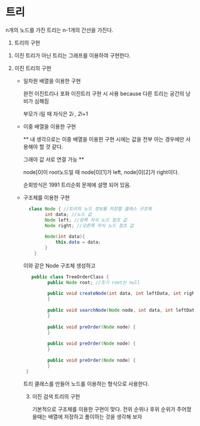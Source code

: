 # 트리

  n개의 노드를 가진 트리는 n-1개의 간선을 가진다.

1) 트리의 구현

  1. 이진 트리가 아닌 트리는 그래프를 이용하여 구현한다.

  2. 이진 트리의 구현

     - 일차원 배열을 이용한 구현
    
       완전 이진트리나 포화 이진트리 구현 시 사용 because 다른 트리는 공간의 낭비가 심해짐

       부모가 i일 때 자식은 2*i , 2*i+1

     - 이중 배열을 이용한 구현
    
        ** 내 생각으로는 이중 배열을 이용한 구현 시에는 값을 전부 아는 경우에만 사용해야 할 것 같다.
    
       그래야 값 서로 연결 가능 ** 
  
        node[0]이 root노드일 때 node[0][1]가 left, node[0][2]가 right이다.

        순회방식은 1991 트리순회 문제에 설명 되어 있음.

     - 구조체를 이용한 구현

        ```java
          class Node { //트리의 노드 정보를 저장할 클래스 구조체 
            	int data; //노드 값 
            	Node left; //왼쪽 자식 노드 참조 값 
            	Node right; //오른쪽 자식 노드 참조 값 
            	
            	Node(int data){ 
            		this.data = data;
            	}
            }
        ```

       이와 같은 Node 구조체 생성하고

       ```java
          public class TreeOrderClass {
              	public Node root; //초기 root는 null
              
              	public void createNode(int data, int leftData, int rightData) {
              	}
              
              	public void searchNode(Node node, int data, int leftData, int rightData) { 
              	}
              
              	public void preOrder(Node node) {
              	}
              
              	public void preOrder(Node node) {
              	}
              
              	public void preOrder(Node node) {
              	}
        }
       ```

       트리 클래스를 만들어 노드를 이용하는 형식으로 사용한다.

       3. 이진 검색 트리의 구현
      
          기본적으로 구조체를 이용한 구현이 맞다. 전위 순위나 후위 순위가 주어졌을때는 배열에 저장하고 풀이하는 것을 생각해 보자

